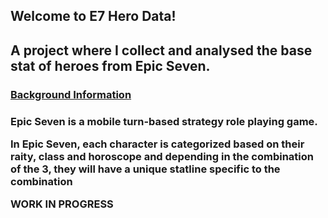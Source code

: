 <h2>Welcome to E7 Hero Data!<h2/>
  
A project where I collect and analysed the base stat of heroes from Epic Seven.

<h3> <ins>Background Information</ins> <h3/>

<p>Epic Seven is a mobile turn-based strategy role playing game.<p/>

<p>In Epic Seven, each character is categorized based on their raity, class and horoscope and depending in the combination of the 3, they will have a unique statline specific to the combination<p/>

WORK IN PROGRESS
